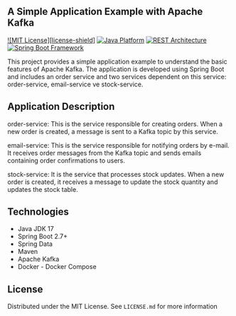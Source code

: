 ## A Simple Application Example with Apache Kafka

<a name="readme-top"></a>

[![MIT License][license-shield]][license-url]
[![Java Platform](https://img.shields.io/badge/platform-Java-blue.svg)](https://docs.oracle.com/en/java/)
[![REST Architecture](https://img.shields.io/badge/architecture-REST-5DADE2.svg)](http://www.vogella.com/tutorials/REST/article.html)
[![Spring Boot Framework](https://img.shields.io/badge/framework-Spring%20Boot-brightgreen.svg)](https://projects.spring.io/spring-boot/)

This project provides a simple application example to understand the basic features of Apache Kafka. The application is developed using Spring Boot and includes an order service and two services dependent on this service: order-service, email-service ve stock-service.

## Application Description

order-service: This is the service responsible for creating orders. When a new order is created, a message is sent to a Kafka topic by this service.

email-service: This is the service responsible for notifying orders by e-mail. It receives order messages from the Kafka topic and sends emails containing order confirmations to users.

stock-service: It is the service that processes stock updates. When a new order is created, it receives a message to update the stock quantity and updates the stock table.

## Technologies
- Java JDK 17
- Spring Boot 2.7+
- Spring Data
- Maven
- Apache Kafka
- Docker - Docker Compose


<!-- LICENSE -->
## License

Distributed under the MIT License. See `LICENSE.md` for more information


[license-url]: https://github.com/mertbesirli/kafka-app/blob/main/LICENSE
